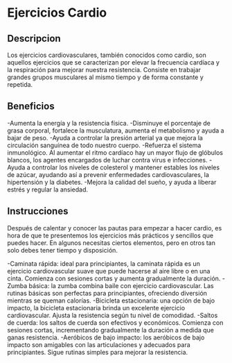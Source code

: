 # Ejercicios Cardio

## Descripcion

Los ejercicios cardiovasculares, también conocidos como cardio, son aquellos ejercicios que se caracterizan por elevar la frecuencia cardíaca y la respiración para mejorar nuestra resistencia. Consiste en trabajar grandes grupos musculares al mismo tiempo y de forma constante y repetida.

## Beneficios

-Aumenta la energía y la resistencia física.
-Disminuye el porcentaje de grasa corporal, fortalece la musculatura, aumenta el metabolismo y ayuda a bajar de peso.
-Ayuda a controlar la presión arterial ya que mejora la circulación sanguínea de todo nuestro cuerpo.
-Refuerza el sistema inmunológico. Al aumentar el ritmo cardíaco hay un mayor flujo de glóbulos blancos, los agentes encargados de luchar contra virus e infecciones.
-Ayuda a controlar los niveles de colesterol y mantener estables los niveles de azúcar, ayudando así a prevenir enfermedades cardiovasculares, la hipertensión y la diabetes.
-Mejora la calidad del sueño, y ayuda a liberar estrés y regular la ansiedad.

## Instrucciones 

Después de calentar y conocer las pautas para empezar a hacer cardio, es hora de que te presentemos los ejercicios más prácticos y sencillos que puedes hacer. En algunos necesitas ciertos elementos, pero en otros tan solo debes tener tiempo y disposición.  

-Caminata rápida: ideal para principiantes, la caminata rápida es un ejercicio cardiovascular suave que puede hacerse al aire libre o en una cinta. Comienza con sesiones cortas y aumenta gradualmente la duración. 
-Zumba básica: la zumba combina baile con ejercicio cardiovascular. Las rutinas básicas son perfectas para principiantes, ofreciendo diversión mientras se queman calorías. 
-Bicicleta estacionaria: una opción de bajo impacto, la bicicleta estacionaria brinda un excelente ejercicio cardiovascular. Ajusta la resistencia según tu nivel de comodidad. 
-Saltos de cuerda: los saltos de cuerda son efectivos y económicos. Comienza con sesiones cortas, incrementando gradualmente la duración a medida que ganas resistencia. 
-Aeróbicos de bajo impacto: los aeróbicos de bajo impacto son amigables con las articulaciones y adecuados para principiantes. Sigue rutinas simples para mejorar la resistencia.

